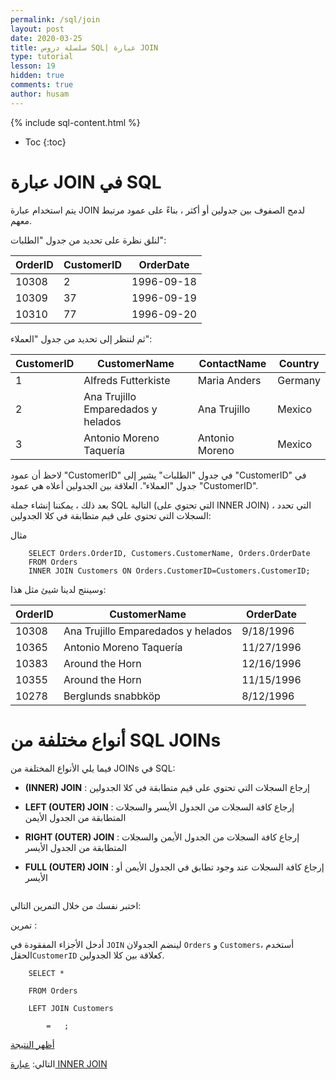 ```yaml
---
permalink: /sql/join
layout: post
date: 2020-03-25
title: سلسلة دروس SQL| عبارة JOIN
type: tutorial
lesson: 19
hidden: true
comments: true
author: husam
---
```


{% include sql-content.html %}

* Toc
{:toc}

# عبارة JOIN في SQL

يتم استخدام عبارة JOIN لدمج الصفوف بين جدولين أو أكثر ، بناءً على عمود مرتبط معهم.

لنلق نظرة على تحديد من جدول "الطلبات":

| OrderID |  CustomerID | OrderDate |
| ---| --- | --- |
| 10308 | 2 | 1996-09-18 |
| 10309 | 37 | 1996-09-19 |
| 10310 | 77| 1996-09-20 |

ثم لننظر إلى تحديد من جدول "العملاء":

| CustomerID | CustomerName |  	ContactName |  	Country |
| --- | --- | --- | --- |
| 1 | Alfreds Futterkiste |  	Maria Anders | Germany |
| 2 |  	Ana Trujillo Emparedados y helados |  	Ana Trujillo | Mexico |
| 3 | Antonio Moreno Taquería |  	Antonio Moreno |  	Mexico |

لاحظ أن عمود "CustomerID" في جدول "الطلبات" يشير إلى "CustomerID" في جدول "العملاء". العلاقة بين الجدولين أعلاه هي عمود "CustomerID".

بعد ذلك ، يمكننا إنشاء جملة SQL التالية (التي تحتوي على INNER JOIN) ، التي تحدد السجلات التي تحتوي على قيم متطابقة في كلا الجدولين:

مثال

		SELECT Orders.OrderID, Customers.CustomerName, Orders.OrderDate
        FROM Orders
        INNER JOIN Customers ON Orders.CustomerID=Customers.CustomerID;

وسينتج لدينا شيئ مثل هذا:

| OrderID | CustomerName | OrderDate |
| --- | --- | --- |
| 10308 |  	Ana Trujillo Emparedados y helados | 9/18/1996 |
| 10365 | Antonio Moreno Taquería | 11/27/1996 |
| 10383 | Around the Horn | 12/16/1996 |
| 10355 | Around the Horn | 11/15/1996 |
| 10278 |  	Berglunds snabbköp | 8/12/1996 |

# أنواع مختلفة من SQL JOINs

فيما يلي الأنواع المختلفة من JOINs في SQL:

- **(INNER) JOIN** : إرجاع السجلات التي تحتوي على قيم متطابقة في كلا الجدولين

- **LEFT (OUTER) JOIN** : إرجاع كافة السجلات من الجدول الأيسر والسجلات المتطابقة من الجدول الأيمن

- **RIGHT (OUTER) JOIN** : إرجاع كافة السجلات من الجدول الأيمن والسجلات المتطابقة من الجدول الأيسر

- **FULL (OUTER) JOIN** : إرجاع كافة السجلات عند وجود تطابق في الجدول الأيمن أو الأيسر


![]()

<amp-img layout="responsive" width="850" height="163" src="/assets/sql-join.png" alt="عبارة join في SQL"></amp-img>

اختبر نفسك من خلال التمرين التالي:

تمرين :

أدخل الأجزاء المفقودة في `JOIN` لينضم الجدولان `Orders` و `Customers`، أستخدم الحقل`CustomerID` كعلاقة بين كلا الجدولين.

		SELECT *

		FROM Orders

		LEFT JOIN Customers

			=	;

[أظهر النتيجة](https://www.w3schools.com/sql/exercise.asp?filename=exercise_join1)

التالي: [عبارة INNER JOIN ](inner_join)
